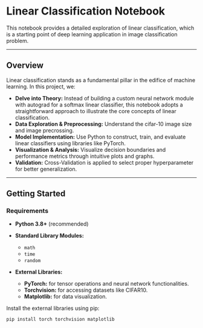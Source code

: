 # Linear Classification Notebook
This notebook provides a detailed exploration of linear classification, which is a starting point of deep learning application in image classification problem. 

---

## Overview

Linear classification stands as a fundamental pillar in the edifice of machine learning. In this project, we:

- **Delve into Theory:** Instead of building a custom neural network module with autograd for a softmax linear classifier, this notebook adopts a straightforward approach to illustrate the core concepts of linear classification.
- **Data Exploration & Preprocessing:** Understand the cifar-10 image size and image precrossing.
- **Model Implementation:** Use Python to construct, train, and evaluate linear classifiers using libraries like PyTorch.
- **Visualization & Analysis:** Visualize decision boundaries and performance metrics through intuitive plots and graphs.
- **Validation:** Cross-Validation is applied to select proper hyperparameter for better generalization.

---

## Getting Started

### Requirements

- **Python 3.8+** (recommended)

- **Standard Library Modules:**
  - `math`
  - `time`
  - `random`

- **External Libraries:**
  - **PyTorch:** for tensor operations and neural network functionalities.
  - **Torchvision:** for accessing datasets like CIFAR10.
  - **Matplotlib:** for data visualization.

Install the external libraries using pip:

```bash
pip install torch torchvision matplotlib


